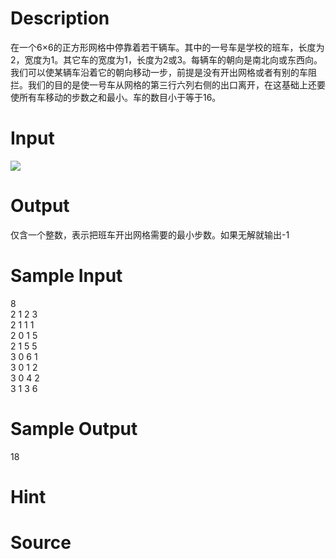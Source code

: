 
# Description

<div class="content">在一个6×6的正方形网格中停靠着若干辆车。其中的一号车是学校的班车，长度为2，宽度为1。其它车的宽度为1，长度为2或3。每辆车的朝向是南北向或东西向。我们可以使某辆车沿着它的朝向移动一步，前提是没有开出网格或者有别的车阻拦。我们的目的是使一号车从网格的第三行六列右侧的出口离开，在这基础上还要使所有车移动的步数之和最小。车的数目小于等于16。</div>

# Input

<div class="content"><img border="0" src="source/bzoj/1368/img/aHR0cHM6Ly9seWRzeS5jb20vSnVkZ2VPbmxpbmUvaW1hZ2VzLzEzNjguanBn.jpg"/> 
</div>

# Output

<div class="content">仅含一个整数，表示把班车开出网格需要的最小步数。如果无解就输出-1</div>

# Sample Input

<div class="content"><span class="sampledata">8<br/>
2 1 2 3<br/>
2 1 1 1<br/>
2 0 1 5<br/>
2 1 5 5<br/>
3 0 6 1<br/>
3 0 1 2<br/>
3 0 4 2<br/>
3 1 3 6<br/>
</span></div>

# Sample Output

<div class="content"><span class="sampledata">18</span></div>

# Hint

<div class="content"><p></p></div>

# Source

<div class="content"><p><a href="problemset.php?search="></a></p></div>

